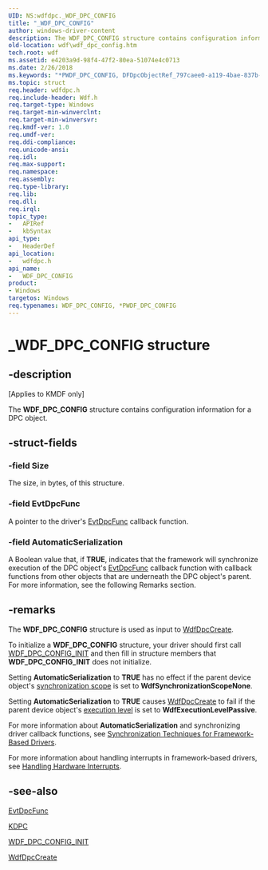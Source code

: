 ```yaml
---
UID: NS:wdfdpc._WDF_DPC_CONFIG
title: "_WDF_DPC_CONFIG"
author: windows-driver-content
description: The WDF_DPC_CONFIG structure contains configuration information for a DPC object.
old-location: wdf\wdf_dpc_config.htm
tech.root: wdf
ms.assetid: e4203a9d-98f4-47f2-80ea-51074e4c0713
ms.date: 2/26/2018
ms.keywords: "*PWDF_DPC_CONFIG, DFDpcObjectRef_797caee0-a119-4bae-837b-461e74022868.xml, PWDF_DPC_CONFIG, PWDF_DPC_CONFIG structure pointer, WDF_DPC_CONFIG, WDF_DPC_CONFIG structure, _WDF_DPC_CONFIG, kmdf.wdf_dpc_config, wdf.wdf_dpc_config, wdfdpc/PWDF_DPC_CONFIG, wdfdpc/WDF_DPC_CONFIG"
ms.topic: struct
req.header: wdfdpc.h
req.include-header: Wdf.h
req.target-type: Windows
req.target-min-winverclnt: 
req.target-min-winversvr: 
req.kmdf-ver: 1.0
req.umdf-ver: 
req.ddi-compliance: 
req.unicode-ansi: 
req.idl: 
req.max-support: 
req.namespace: 
req.assembly: 
req.type-library: 
req.lib: 
req.dll: 
req.irql: 
topic_type:
-	APIRef
-	kbSyntax
api_type:
-	HeaderDef
api_location:
-	wdfdpc.h
api_name:
-	WDF_DPC_CONFIG
product:
- Windows
targetos: Windows
req.typenames: WDF_DPC_CONFIG, *PWDF_DPC_CONFIG
---
```


# _WDF_DPC_CONFIG structure


## -description


<p class="CCE_Message">[Applies to KMDF only]</p>

The <b>WDF_DPC_CONFIG</b> structure contains configuration information for a DPC object.


## -struct-fields




### -field Size

The size, in bytes, of this structure.


### -field EvtDpcFunc

A pointer to the driver's <a href="https://msdn.microsoft.com/b934a0da-0709-4427-bbf2-8d53f9511cf1">EvtDpcFunc</a> callback function.


### -field AutomaticSerialization

A Boolean value that, if <b>TRUE</b>, indicates that the framework will synchronize execution of the DPC object's <a href="https://msdn.microsoft.com/b934a0da-0709-4427-bbf2-8d53f9511cf1">EvtDpcFunc</a> callback function with callback functions from other objects that are underneath the DPC object's parent. For more information, see the following Remarks section.


## -remarks



The <b>WDF_DPC_CONFIG</b> structure is used as input to <a href="https://msdn.microsoft.com/library/windows/hardware/ff547140">WdfDpcCreate</a>. 

To initialize a <b>WDF_DPC_CONFIG</b> structure, your driver should first call <a href="https://msdn.microsoft.com/library/windows/hardware/ff551298">WDF_DPC_CONFIG_INIT</a> and then fill in structure members that <b>WDF_DPC_CONFIG_INIT</b> does not initialize.

Setting <b>AutomaticSerialization</b> to <b>TRUE</b> has no effect if the parent device object's <a href="https://msdn.microsoft.com/a251bf5c-c09b-4097-a9ed-82f2312ac408">synchronization scope</a> is set to <b>WdfSynchronizationScopeNone</b>.

Setting <b>AutomaticSerialization</b> to <b>TRUE</b> causes <a href="https://msdn.microsoft.com/library/windows/hardware/ff547140">WdfDpcCreate</a> to fail if the parent device object's <a href="https://msdn.microsoft.com/82b1fe8e-054c-4710-9a32-d620a62a070e">execution level</a> is set to <b>WdfExecutionLevelPassive</b>.

For more information about <b>AutomaticSerialization</b> and synchronizing driver callback functions, see <a href="https://docs.microsoft.com/windows-hardware/drivers/wdf/synchronization-techniques-for-wdf-drivers">Synchronization Techniques for Framework-Based Drivers</a>.

For more information about handling interrupts in framework-based drivers, see <a href="https://msdn.microsoft.com/08460510-6e5f-4c02-8086-9caa9b4b4c2d">Handling Hardware Interrupts</a>.




## -see-also




<a href="https://msdn.microsoft.com/b934a0da-0709-4427-bbf2-8d53f9511cf1">EvtDpcFunc</a>



<a href="https://msdn.microsoft.com/library/windows/hardware/ff551882">KDPC</a>



<a href="https://msdn.microsoft.com/library/windows/hardware/ff551298">WDF_DPC_CONFIG_INIT</a>



<a href="https://msdn.microsoft.com/library/windows/hardware/ff547140">WdfDpcCreate</a>
 

 

